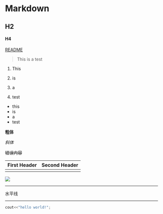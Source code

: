 # Markdown

## H2

#### H4

[README](README.md)

> This is a test

1. This 

2. is
3. a
4. test

- this
- is 
- a 
- test

**粗体**

*斜体*

~~错误内容~~

| First Header | Second Header |
| ------------ | ------------- |
|              |               |

![](http://www.shijuepi.com/uploads/allimg/200918/1-20091Q10420.jpg)

---

水平线

---

 ````c++
cout<<"hello world!";
 ````

